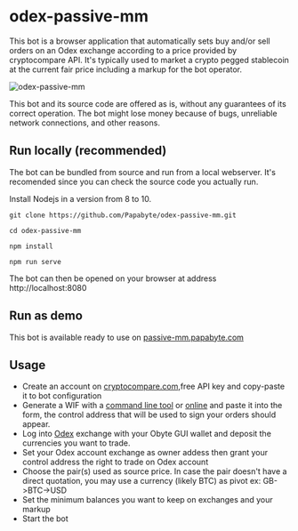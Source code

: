 # odex-passive-mm

This bot is a browser application that automatically sets buy and/or sell orders on an Odex exchange according to a price provided by cryptocompare API. It's typically used to market a crypto pegged stablecoin at the current fair price including a markup for the bot operator.

![odex-passive-mm](https://raw.githubusercontent.com/Papabyte/odex-passive-mm/master/odex-passive-mm.jpeg)


This bot and its source code are offered as is, without any guarantees of its correct operation. The bot might lose money because of bugs, unreliable network connections, and other reasons.

## Run locally (recommended)

The bot can be bundled from source and run from a local webserver. It's recomended since you can check the source code you actually run.

Install Nodejs in a version from 8 to 10.

```
git clone https://github.com/Papabyte/odex-passive-mm.git
``` 

```
cd odex-passive-mm
```

```
npm install
```

```
npm run serve
```

The bot can then be opened on your browser at address http://localhost:8080

## Run as demo

This bot is available ready to use on [passive-mm.papabyte.com](https://passive-mm.papabyte.com)




## Usage

- Create an account on [cryptocompare.com](https://min-api.cryptocompare.com/),free API key and copy-paste it to bot configuration
- Generate a WIF with a [command line tool](https://obytejs.com/utils/generate-wallet) or [online](https://bonustrack.github.io/obyte-paperwallet/) and paste it into the form, the control address that will be used to sign your orders should appear.
- Log into [Odex](https://odex.ooo) exchange with your Obyte GUI wallet and deposit the currencies you want to trade.
- Set your Odex account exchange as owner addess then grant your control address the right to trade on Odex account
- Choose the pair(s) used as source price. In case the pair doesn't have a direct quotation, you may use a currency (likely BTC) as pivot ex: GB->BTC->USD
- Set the minimum balances you want to keep on exchanges and your markup
- Start the bot 